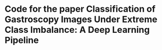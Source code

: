 # Code for the paper Classification of Gastroscopy Images Under Extreme Class Imbalance: A Deep Learning Pipeline
